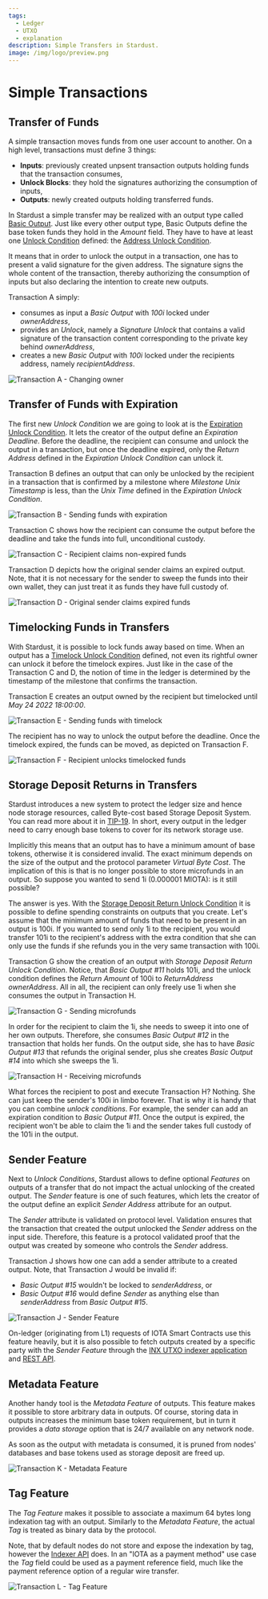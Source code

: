 ```yaml
---
tags:
  - Ledger
  - UTXO
  - explanation
description: Simple Transfers in Stardust.
image: /img/logo/preview.png
---
```


# Simple Transactions

## Transfer of Funds

A simple transaction moves funds from one user account to another. On a high level, transactions must define 3 things:

- **Inputs**: previously created unpsent transaction outputs holding funds that the transaction consumes,
- **Unlock Blocks**: they hold the signatures authorizing the consumption of inputs,
- **Outputs**: newly created outputs holding transferred funds.

In Stardust a simple transfer may be realized with an output type called [Basic Output](https://github.com/iotaledger/tips/blob/master/tips/TIP-0018/tip-0018.md#basic-output).
Just like every other output type, Basic Outputs define the base token funds they hold in the _Amount_ field. They have
to have at least one [Unlock Condition](https://github.com/iotaledger/tips/blob/master/tips/TIP-0018/tip-0018.md#unlock-conditions)
defined: the [Address Unlock Condition](https://github.com/iotaledger/tips/blob/master/tips/TIP-0018/tip-0018.md#address-unlock-condition).

It means that in order to unlock the output in a transaction, one has to present a valid signature for the given address.
The signature signs the whole content of the transaction, thereby authorizing the consumption of inputs but also
declaring the intention to create new outputs.

Transaction A simply:

- consumes as input a _Basic Output_ with _100i_ locked under _ownerAddress_,
- provides an _Unlock_, namely a _Signature Unlock_ that contains a valid signature of the transaction content corresponding
  to the private key behind _ownerAddress_,
- creates a new _Basic Output_ with _100i_ locked under the recipients address, namely _recipientAddress_.

![Transaction A - Changing owner](/img/stardust_explanations/stardust_ledger_anatomy/simple_transaction/tx_A.svg)

## Transfer of Funds with Expiration

The first new _Unlock Condition_ we are going to look at is the [Expiration Unlock Condition](https://github.com/iotaledger/tips/blob/master/tips/TIP-0018/tip-0018.md#expiration-unlock-condition).
It lets the creator of the output define an _Expiration Deadline_. Before the deadline, the recipient can consume and
unlock the output in a transaction, but once the deadline expired, only the _Return Address_ defined in the
_Expiration Unlock Condition_ can unlock it.

Transaction B defines an output that can only be unlocked by the recipient in a transaction that is confirmed by a
milestone where _Milestone Unix Timestamp_ is less, than the _Unix Time_ defined in the _Expiration Unlock Condition_.

![Transaction B - Sending funds with expiration](/img/stardust_explanations/stardust_ledger_anatomy/simple_transaction/tx_B.svg)

Transaction C shows how the recipient can consume the output before the deadline and take the funds into full, unconditional
custody.

![Transaction C - Recipient claims non-expired funds](/img/stardust_explanations/stardust_ledger_anatomy/simple_transaction/tx_C.svg)

Transaction D depicts how the original sender claims an expired output. Note, that it is not necessary for the sender
to sweep the funds into their own wallet, they can just treat it as funds they have full custody of.

![Transaction D - Original sender claims expired funds](/img/stardust_explanations/stardust_ledger_anatomy/simple_transaction/tx_D.svg)

## Timelocking Funds in Transfers

With Stardust, it is possible to lock funds away based on time. When an output has a [Timelock Unlock Condition](https://github.com/iotaledger/tips/blob/master/tips/TIP-0018/tip-0018.md#timelock-unlock-condition)
defined, not even its rightful owner can unlock it before the timelock expires. Just like in the case of the Transaction C and D,
the notion of time in the ledger is determined by the timestamp of the milestone that confirms the transaction.

Transaction E creates an output owned by the recipient but timelocked until _May 24 2022 18:00:00_.

![Transaction E - Sending funds with timelock](/img/stardust_explanations/stardust_ledger_anatomy/simple_transaction/tx_E.svg)

The recipient has no way to unlock the output before the deadline. Once the timelock expired, the funds can be moved, as
depicted on Transaction F.

![Transaction F - Recipient unlocks timelocked funds](/img/stardust_explanations/stardust_ledger_anatomy/simple_transaction/tx_F.svg)

## Storage Deposit Returns in Transfers

Stardust introduces a new system to protect the ledger size and hence node storage resources, called Byte-cost based
Storage Deposit System. You can read more about it in [TIP-19](https://github.com/iotaledger/protocol-rfcs/blob/master/tips/TIP-0019/tip-0019.md).
In short, every output in the ledger need to carry enough base tokens to cover for its network storage use.

Implicitly this means that an output has to have a minimum amount of base tokens, otherwise it is considered invalid.
The exact minimum depends on the size of the output and the protocol parameter _Virtual Byte Cost_. The implication of
this is that is no longer possible to store microfunds in an output. So suppose you wanted to send 1i (0.000001 MIOTA):
is it still possible?

The answer is yes. With the [Storage Deposit Return Unlock Condition](https://github.com/iotaledger/tips/blob/master/tips/TIP-0018/tip-0018.md#storage-deposit-return-unlock-condition)
it is possible to define spending constraints on outputs that you create. Let's assume that the minimum amount of funds
that need to be present in an output is 100i. If you wanted to send only 1i to the recipient, you would transfer
101i to the recipient's address with the extra condition that she can only use the funds if she refunds you in the
very same transaction with 100i.

Transaction G show the creation of an output with _Storage Deposit Return Unlock Condition_. Notice, that _Basic Output #11_
holds 101i, and the unlock condition defines the _Return Amount_ of 100i to _ReturnAddress_ _ownerAddress_. All in all,
the recipient can only freely use 1i when she consumes the output in Transaction H.

![Transaction G - Sending microfunds](/img/stardust_explanations/stardust_ledger_anatomy/simple_transaction/tx_G.svg)

In order for the recipient to claim the 1i, she needs to sweep it into one of her own outputs. Therefore, she consumes
_Basic Output #12_ in the transaction that holds her funds. On the output side, she has to have _Basic Output #13_ that
refunds the original sender, plus she creates _Basic Output #14_ into which she sweeps the 1i.

![Transaction H - Receiving microfunds](/img/stardust_explanations/stardust_ledger_anatomy/simple_transaction/tx_H.svg)

What forces the recipient to post and execute Transaction H? Nothing. She can just keep the sender's 100i in limbo forever.
That is why it is handy that you can combine _unlock conditions_. For example, the sender can add an expiration
condition to _Basic Output #11_. Once the output is expired, the recipient won't be able to claim the 1i and the sender
takes full custody of the 101i in the output.

## Sender Feature

Next to _Unlock Conditions_, Stardust allows to define optional _Features_ on outputs of a transfer that do not impact
the actual unlocking of the created output. The _Sender_ feature is one of such features, which lets the creator of the output
define an explicit _Sender Address_ attribute for an output.

The _Sender_ attribute is validated on protocol level. Validation ensures that the transaction that created the output
unlocked the _Sender_ address on the input side. Therefore, this feature is a protocol validated proof that the output
was created by someone who controls the _Sender_ address.

Transaction J shows how one can add a sender attribute to a created output. Note, that Transaction J would be invalid
if:

- _Basic Output #15_ wouldn't be locked to _senderAddress_, or
- _Basic Output #16_ would define _Sender_ as anything else than _senderAddress_ from _Basic Output #15_.

![Transaction J - Sender Feature](/img/stardust_explanations/stardust_ledger_anatomy/simple_transaction/tx_J.svg)

On-ledger (originating from L1) requests of IOTA Smart Contracts use this feature heavily, but it is also possible to
fetch outputs created by a specific party with the _Sender Feature_ through the [INX UTXO indexer application](https://github.com/gohornet/inx-indexer)
and [REST API](https://github.com/iotaledger/tips/blob/indexer-api/tips/TIP-0026/tip-0026.md).

## Metadata Feature

Another handy tool is the _Metadata Feature_ of outputs. This feature makes it possible to store arbitrary data in outputs.
Of course, storing data in outputs increases the minimum base token requirement, but in turn it provides a _data storage_ option
that is 24/7 available on any network node.

As soon as the output with metadata is consumed, it is pruned from nodes' databases and base tokens used as storage
deposit are freed up.

![Transaction K - Metadata Feature](/img/stardust_explanations/stardust_ledger_anatomy/simple_transaction/tx_K.svg)

## Tag Feature

The _Tag Feature_ makes it possible to associate a maximum 64 bytes long indexation tag with an output. Similarly to
the _Metadata Feature_, the actual _Tag_ is treated as binary data by the protocol.

Note, that by default nodes do not store and expose the indexation by tag, however the [Indexer API](https://github.com/iotaledger/tips/blob/indexer-api/tips/TIP-0026/tip-0026.md) does. In an "IOTA as a payment method" use case the _Tag_
field could be used as a payment reference field, much like the payment reference option of a regular wire transfer.

![Transaction L - Tag Feature](/img/stardust_explanations/stardust_ledger_anatomy/simple_transaction/tx_L.svg)
